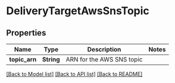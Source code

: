 # DeliveryTargetAwsSnsTopic

## Properties

Name | Type | Description | Notes
------------ | ------------- | ------------- | -------------
**topic_arn** | **String** | ARN for the AWS SNS topic | 

[[Back to Model list]](../README.md#documentation-for-models) [[Back to API list]](../README.md#documentation-for-api-endpoints) [[Back to README]](../README.md)


